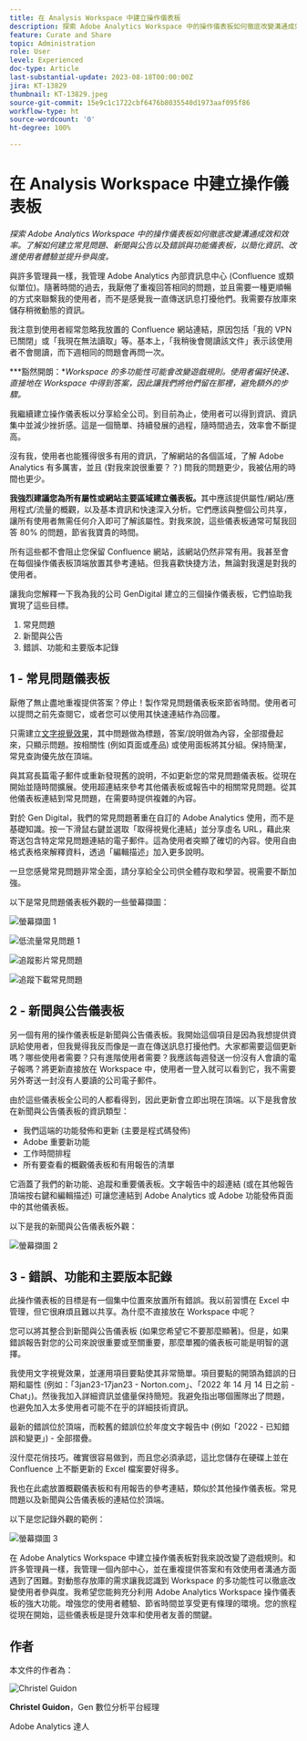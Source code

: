 ```yaml
---
title: 在 Analysis Workspace 中建立操作儀表板
description: 探索 Adobe Analytics Workspace 中的操作儀表板如何徹底改變溝通成效和效率。
feature: Curate and Share
topic: Administration
role: User
level: Experienced
doc-type: Article
last-substantial-update: 2023-08-18T00:00:00Z
jira: KT-13829
thumbnail: KT-13829.jpeg
source-git-commit: 15e9c1c1722cbf6476b8035540d1973aaf095f86
workflow-type: ht
source-wordcount: '0'
ht-degree: 100%

---
```



# 在 Analysis Workspace 中建立操作儀表板

_探索 Adobe Analytics Workspace 中的操作儀表板如何徹底改變溝通成效和效率。了解如何建立常見問題、新聞與公告以及錯誤與功能儀表板，以簡化資訊、改進使用者體驗並提升參與度。_


與許多管理員一樣，我管理 Adobe Analytics 內部資訊息中心 (Confluence 或類似單位)。隨著時間的過去，我厭倦了重複回答相同的問題，並且需要一種更順暢的方式來聯繫我的使用者，而不是感覺我一直傳送訊息打擾他們。我需要存放庫來儲存稍微動態的資訊。

我注意到使用者經常忽略我放置的 Confluence 網站連結，原因包括「我的 VPN 已關閉」或「我現在無法讀取」等。基本上，「我稍後會閱讀該文件」表示該使用者不會閱讀，而下週相同的問題會再問一次。

***豁然開朗：**Workspace 的多功能性可能會改變遊戲規則。使用者偏好快速、直接地在 Workspace 中得到答案，因此讓我們將他們留在那裡，避免額外的步驟。*

我繼續建立操作儀表板以分享給全公司。到目前為止，使用者可以得到資訊、資訊集中並減少挫折感。這是一個簡單、持續發展的過程，隨時間過去，效率會不斷提高。

沒有我，使用者也能獲得很多有用的資訊，了解網站的各個區域，了解 Adobe Analytics 有多厲害，並且 (對我來說很重要？？) 問我的問題更少，我被佔用的時間也更少。

**我強烈建議您為所有屬性或網站主要區域建立儀表板。**&#x200B;其中應該提供屬性/網站/應用程式/流量的概觀，以及基本資訊和快速深入分析。它們應該與整個公司共享，讓所有使用者無需任何介入即可了解該屬性。對我來說，這些儀表板通常可幫我回答 80% 的問題，節省我寶貴的時間。

所有這些都不會阻止您保留 Confluence 網站，該網站仍然非常有用。我甚至會在每個操作儀表板頂端放置其參考連結。但我喜歡快捷方法，無論對我還是對我的使用者。

讓我向您解釋一下我為我的公司 GenDigital 建立的三個操作儀表板，它們協助我實現了這些目標。

1. 常見問題
1. 新聞與公告
1. 錯誤、功能和主要版本記錄


## 1 - 常見問題儀表板

厭倦了無止盡地重複提供答案？停止！製作常見問題儀表板來節省時間。使用者可以提問之前先查閱它，或者您可以使用其快速連結作為回覆。

只需建立[文字視覺效果](https://experienceleague.adobe.com/docs/analytics/analyze/analysis-workspace/visualizations/text.html)，其中問題做為標題，答案/說明做為內容，全部摺疊起來，只顯示問題。按相關性 (例如頁面或產品) 或使用面板將其分組。保持簡潔，常見查詢優先放在頂端。

與其寫長篇電子郵件或重新發現舊的說明，不如更新您的常見問題儀表板。從現在開始並隨時間擴展。使用超連結來參考其他儀表板或報告中的相關常見問題。從其他儀表板連結到常見問題，在需要時提供複雜的內容。

對於 Gen Digital，我們的常見問題著重在自訂的 Adobe Analytics 使用，而不是基礎知識。按一下滑鼠右鍵並選取「取得視覺化連結」並分享虛名 URL，藉此來寄送包含特定常見問題連結的電子郵件。這為使用者突顯了確切的內容。使用自由格式表格來解釋資料，透過「編輯描述」加入更多說明。

一旦您感覺常見問題非常全面，請分享給全公司供全體存取和學習。視需要不斷加強。

以下是常見問題儀表板外觀的一些螢幕擷圖：

![螢幕擷圖 1](assets/screenshot-1_v2.png)

![低流量常見問題 1](assets/low-traffic-faq.png)

![追蹤影片常見問題](assets/track-video-faq.png)

![追蹤下載常見問題](assets/track-downloads-faq.png)

## 2 - 新聞與公告儀表板

另一個有用的操作儀表板是新聞與公告儀表板。我開始這個項目是因為我想提供資訊給使用者，但我覺得我反而像是一直在傳送訊息打擾他們。大家都需要這個更新嗎？哪些使用者需要？只有進階使用者需要？我應該每週發送一份沒有人會讀的電子報嗎？將更新直接放在 Workspace 中，使用者一登入就可以看到它，我不需要另外寄送一封沒有人要讀的公司電子郵件。

由於這些儀表板全公司的人都看得到，因此更新會立即出現在頂端。以下是我會放在新聞與公告儀表板的資訊類型：

- 我們這端的功能發佈和更新 (主要是程式碼發佈)
- Adobe 重要新功能
- 工作時間排程
- 所有要查看的概觀儀表板和有用報告的清單

它涵蓋了我們的新功能、追蹤和重要儀表板。文字報告中的超連結 (或在其他報告頂端按右鍵和編輯描述) 可讓您連結到 Adobe Analytics 或 Adobe 功能發佈頁面中的其他儀表板。

以下是我的新聞與公告儀表板外觀：

![螢幕擷圖 2](assets/screenshot-2.png)

## 3 - 錯誤、功能和主要版本記錄

此操作儀表板的目標是有一個集中位置來放置所有錯誤。我以前習慣在 Excel 中管理，但它很麻煩且難以共享。為什麼不直接放在 Workspace 中呢？

您可以將其整合到新聞與公告儀表板 (如果您希望它不要那麼顯著)。但是，如果錯誤報告對您的公司來說很重要或至關重要，那麼單獨的儀表板可能是明智的選擇。

我使用文字視覺效果，並運用項目要點使其非常簡單。項目要點的開頭為錯誤的日期和屬性 (例如：「3jan23-17jan23 - Norton.com」、「2022 年 14 月 14 日之前 - Chat」)。然後我加入詳細資訊並儘量保持簡短。我避免指出哪個團隊出了問題，也避免加入太多使用者可能不在乎的詳細技術資訊。

最新的錯誤位於頂端，而較舊的錯誤位於年度文字報告中 (例如「2022 - 已知錯誤和變更」) - 全部摺疊。

沒什麼花俏技巧。確實很容易做到，而且您必須承認，這比您儲存在硬碟上並在 Confluence 上不斷更新的 Excel 檔案要好得多。

我也在此處放置概觀儀表板和有用報告的參考連結，類似於其他操作儀表板。常見問題以及新聞與公告儀表板的連結位於頂端。

以下是您記錄外觀的範例：

![螢幕擷圖 3](assets/screenshot-3.png)

在 Adobe Analytics Workspace 中建立操作儀表板對我來說改變了遊戲規則。和許多管理員一樣，我管理一個內部中心，並在重複提供答案和有效使用者溝通方面遇到了困難。對動態存放庫的需求讓我認識到 Workspace 的多功能性可以徹底改變使用者參與度。我希望您能夠充分利用 Adobe Analytics Workspace 操作儀表板的強大功能。增強您的使用者體驗、節省時間並享受更有條理的環境。您的旅程從現在開始，這些儀表板是提升效率和使用者友善的關鍵。

## 作者

本文件的作者為：

![Christel Guidon](assets/Christel-Headshot-150.png)

**Christel Guidon**，Gen 數位分析平台經理

Adobe Analytics 達人